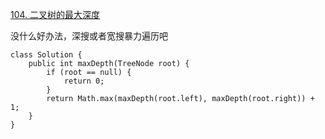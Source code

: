 [104. 二叉树的最大深度](https://leetcode-cn.com/problems/maximum-depth-of-binary-tree/description/)

没什么好办法，深搜或者宽搜暴力遍历吧

```
class Solution {
    public int maxDepth(TreeNode root) {
        if (root == null) {
            return 0;
        }
        return Math.max(maxDepth(root.left), maxDepth(root.right)) + 1;
    }
}
```